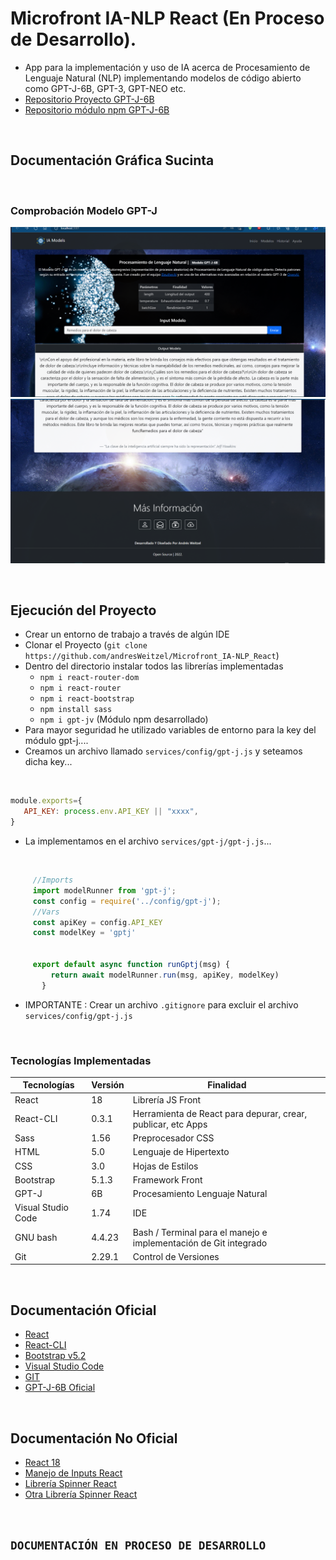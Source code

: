 # Microfront IA-NLP React (En Proceso de Desarrollo).
* App para la implementación y uso de IA acerca de Procesamiento de Lenguaje Natural (NLP) implementando modelos de código abierto como GPT-J-6B, GPT-3, GPT-NEO etc.
* [Repositorio Proyecto GPT-J-6B](https://github.com/andresWeitzel/Modulo_GPT-J-6B_NLP_NodeJs)
* [Repositorio módulo npm GPT-J-6B](https://www.npmjs.com/package/gpt-j)

</br>

## Documentación Gráfica Sucinta 

</br>

### Comprobación Modelo GPT-J
![Index app](https://github.com/andresWeitzel/Microfront_IA-NLP_React/blob/master/doc/inicio01.png)
![Index app](https://github.com/andresWeitzel/Microfront_IA-NLP_React/blob/master/doc/inicio02.png)


</br>


## Ejecución del Proyecto
* Crear un entorno de trabajo a través de algún IDE
* Clonar el Proyecto (`git clone https://github.com/andresWeitzel/Microfront_IA-NLP_React`)
* Dentro del directorio instalar todos las librerías implementadas
  * `npm i react-router-dom`
  * `npm i react-router`
  * `npm i react-bootstrap`
  * `npm install sass`
  * `npm i gpt-jv` (Módulo npm desarrollado)
* Para mayor seguridad he utilizado variables de entorno para la key del módulo gpt-j....
* Creamos un archivo llamado `services/config/gpt-j.js` y seteamos dicha key... 
</br>

 ``` js
module.exports={
    API_KEY: process.env.API_KEY || "xxxx",
}
  ```
* La implementamos en el archivo  `services/gpt-j/gpt-j.js`... 
 
 </br>

  ``` js
       //Imports
       import modelRunner from 'gpt-j';
       const config = require('../config/gpt-j');
       //Vars
       const apiKey = config.API_KEY
       const modelKey = 'gptj'


       export default async function runGptj(msg) {
           return await modelRunner.run(msg, apiKey, modelKey)
         }
  ```
* IMPORTANTE : Crear un archivo `.gitignore` para excluir el archivo `services/config/gpt-j.js`    
  
</hr>


</br>

### Tecnologías Implementadas

| **Tecnologías** | **Versión** | **Finalidad** |               
| ------------- | ------------- | ------------- |
| React | 18 | Librería JS Front |
| React-CLI | 0.3.1 | Herramienta de React para depurar, crear, publicar, etc Apps |
| Sass | 1.56  | Preprocesador CSS |
| HTML | 5.0 | Lenguaje de Hipertexto |
| CSS | 3.0 | Hojas de Estilos |
| Bootstrap | 5.1.3 | Framework Front |
| GPT-J | 6B | Procesamiento Lenguaje Natural |
| Visual Studio Code | 1.74 | IDE |
| GNU bash | 4.4.23  | Bash / Terminal para el manejo e implementación de Git integrado | 
| Git | 2.29.1  | Control de Versiones |

</br>

## Documentación Oficial 
* [React](https://reactjs.org/docs/getting-started.html)
* [React-CLI](https://www.npmjs.com/package/react-cli)
* [Bootstrap v5.2](https://getbootstrap.com/docs/5.2/getting-started/introduction/)
* [Visual Studio Code](https://code.visualstudio.com/download)
* [GIT](https://git-scm.com/docs)
* [GPT-J-6B Oficial](https://www.eleuther.ai/)

</br>

## Documentación No Oficial 
* [React 18](https://reactjs.org/blog/2022/03/29/react-v18.html)
* [Manejo de Inputs React](https://stackoverflow.com/questions/36683770/how-to-get-the-value-of-an-input-field-using-reactjs)
* [Librería Spinner React](https://dev.to/kirteshbansal/spinner-loader-in-react-using-css-458h)
* [Otra Librería Spinner React](https://www.geeksforgeeks.org/adding-spinners-using-react-spinners-kit-package-in-react-js/)


</br>
  
## `DOCUMENTACIÓN EN PROCESO DE DESARROLLO`
